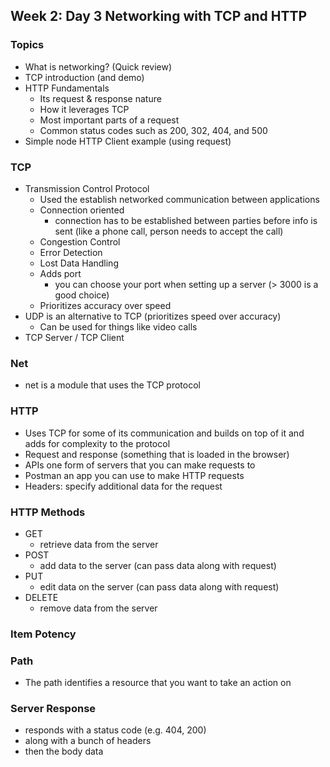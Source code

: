 ## Week 2: Day 3 Networking with TCP and HTTP

### Topics
- What is networking? (Quick review)
- TCP introduction (and demo)
- HTTP Fundamentals
    - Its request & response nature
    - How it leverages TCP
    - Most important parts of a request
    - Common status codes such as 200, 302, 404, and 500
- Simple node HTTP Client example (using request)

### TCP
- Transmission Control Protocol
  - Used the establish networked communication between applications
  - Connection oriented 
    - connection has to be established between parties before info is sent (like a phone call, person needs to accept the call)
  - Congestion Control
  - Error Detection
  - Lost Data Handling
  - Adds port
    - you can choose your port when setting up a server (> 3000 is a good choice)
  - Prioritizes accuracy over speed
- UDP is an alternative to TCP (prioritizes speed over accuracy)
  - Can be used for things like video calls
- TCP Server / TCP Client

### Net
- net is a module that uses the TCP protocol



### HTTP
- Uses TCP for some of its communication and builds on top of it and adds for complexity to the protocol
- Request and response (something that is loaded in the browser)
- APIs one form of servers that you can make requests to
- Postman an app you can use to make HTTP requests
- Headers: specify additional data for the request

### HTTP Methods
- GET
  - retrieve data from the server
- POST
  - add data to the server (can pass data along with request)
- PUT
  - edit data on the server (can pass data along with request)
- DELETE
  - remove data from the server

### Item Potency

### Path
- The path identifies a resource that you want to take an action on


### Server Response
- responds with a status code (e.g. 404, 200)
- along with a bunch of headers
- then the body data

